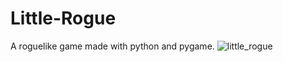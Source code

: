 # Little-Rogue
A roguelike game made with python and pygame.
![little_rogue](https://user-images.githubusercontent.com/45993451/223155533-c23358c5-6b40-479e-ac73-361fc066af08.PNG)
